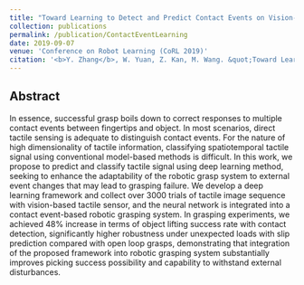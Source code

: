 ```yaml
---
title: "Toward Learning to Detect and Predict Contact Events on Vision-based Tactile Sensor"
collection: publications
permalink: /publication/ContactEventLearning
date: 2019-09-07
venue: 'Conference on Robot Learning (CoRL 2019)'
citation: '<b>Y. Zhang</b>, W. Yuan, Z. Kan, M. Wang. &quot;Toward Learning to Detect and Predict Contact Events on Vision-based Tactile Sensor.&quot; <i>Conference on Robot Learning</i> <b>CoRL 2019</b>.'
---
```


## Abstract

In essence, successful grasp boils down to correct responses to multiple contact events between fingertips and object. In most scenarios, direct tactile sensing is adequate to distinguish contact events. For the nature of high dimensionality of tactile information, classifying spatiotemporal tactile signal using conventional model-based methods is difficult. In this work, we propose to predict and classify tactile signal using deep learning method, seeking to enhance the adaptability of the robotic grasp system to external event changes that may lead to grasping failure. We develop a deep learning framework and collect over 3000 trials of tactile image sequence with vision-based tactile sensor, and the neural network is integrated into a contact event-based robotic grasping system. In grasping experiments, we achieved 48\% increase in terms of object lifting success rate with contact detection, significantly higher robustness under unexpected loads with slip prediction compared with open loop grasps, demonstrating that integration of the proposed framework into robotic grasping system substantially improves picking success possibility and capability to withstand external disturbances.